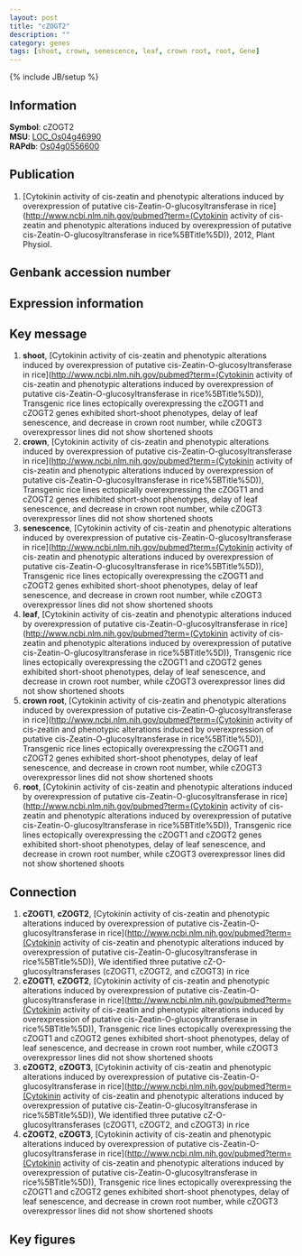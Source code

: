 ```yaml
---
layout: post
title: "cZOGT2"
description: ""
category: genes
tags: [shoot, crown, senescence, leaf, crown root, root, Gene]
---
```

{% include JB/setup %}

## Information
__Symbol__: cZOGT2  
__MSU__: [LOC_Os04g46990](http://rice.plantbiology.msu.edu/cgi-bin/ORF_infopage.cgi?orf=LOC_Os04g46990)  
__RAPdb__: [Os04g0556600](http://rapdb.dna.affrc.go.jp/viewer/gbrowse_details/irgsp1?name=Os04g0556600)  

## Publication
1. [Cytokinin activity of cis-zeatin and phenotypic alterations induced by overexpression of putative cis-Zeatin-O-glucosyltransferase in rice](http://www.ncbi.nlm.nih.gov/pubmed?term=(Cytokinin activity of cis-zeatin and phenotypic alterations induced by overexpression of putative cis-Zeatin-O-glucosyltransferase in rice%5BTitle%5D)), 2012, Plant Physiol.

## Genbank accession number

## Expression information

## Key message
1. __shoot__, [Cytokinin activity of cis-zeatin and phenotypic alterations induced by overexpression of putative cis-Zeatin-O-glucosyltransferase in rice](http://www.ncbi.nlm.nih.gov/pubmed?term=(Cytokinin activity of cis-zeatin and phenotypic alterations induced by overexpression of putative cis-Zeatin-O-glucosyltransferase in rice%5BTitle%5D)),  Transgenic rice lines ectopically overexpressing the cZOGT1 and cZOGT2 genes exhibited short-shoot phenotypes, delay of leaf senescence, and decrease in crown root number, while cZOGT3 overexpressor lines did not show shortened shoots
2. __crown__, [Cytokinin activity of cis-zeatin and phenotypic alterations induced by overexpression of putative cis-Zeatin-O-glucosyltransferase in rice](http://www.ncbi.nlm.nih.gov/pubmed?term=(Cytokinin activity of cis-zeatin and phenotypic alterations induced by overexpression of putative cis-Zeatin-O-glucosyltransferase in rice%5BTitle%5D)),  Transgenic rice lines ectopically overexpressing the cZOGT1 and cZOGT2 genes exhibited short-shoot phenotypes, delay of leaf senescence, and decrease in crown root number, while cZOGT3 overexpressor lines did not show shortened shoots
3. __senescence__, [Cytokinin activity of cis-zeatin and phenotypic alterations induced by overexpression of putative cis-Zeatin-O-glucosyltransferase in rice](http://www.ncbi.nlm.nih.gov/pubmed?term=(Cytokinin activity of cis-zeatin and phenotypic alterations induced by overexpression of putative cis-Zeatin-O-glucosyltransferase in rice%5BTitle%5D)),  Transgenic rice lines ectopically overexpressing the cZOGT1 and cZOGT2 genes exhibited short-shoot phenotypes, delay of leaf senescence, and decrease in crown root number, while cZOGT3 overexpressor lines did not show shortened shoots
4. __leaf__, [Cytokinin activity of cis-zeatin and phenotypic alterations induced by overexpression of putative cis-Zeatin-O-glucosyltransferase in rice](http://www.ncbi.nlm.nih.gov/pubmed?term=(Cytokinin activity of cis-zeatin and phenotypic alterations induced by overexpression of putative cis-Zeatin-O-glucosyltransferase in rice%5BTitle%5D)),  Transgenic rice lines ectopically overexpressing the cZOGT1 and cZOGT2 genes exhibited short-shoot phenotypes, delay of leaf senescence, and decrease in crown root number, while cZOGT3 overexpressor lines did not show shortened shoots
5. __crown root__, [Cytokinin activity of cis-zeatin and phenotypic alterations induced by overexpression of putative cis-Zeatin-O-glucosyltransferase in rice](http://www.ncbi.nlm.nih.gov/pubmed?term=(Cytokinin activity of cis-zeatin and phenotypic alterations induced by overexpression of putative cis-Zeatin-O-glucosyltransferase in rice%5BTitle%5D)),  Transgenic rice lines ectopically overexpressing the cZOGT1 and cZOGT2 genes exhibited short-shoot phenotypes, delay of leaf senescence, and decrease in crown root number, while cZOGT3 overexpressor lines did not show shortened shoots
6. __root__, [Cytokinin activity of cis-zeatin and phenotypic alterations induced by overexpression of putative cis-Zeatin-O-glucosyltransferase in rice](http://www.ncbi.nlm.nih.gov/pubmed?term=(Cytokinin activity of cis-zeatin and phenotypic alterations induced by overexpression of putative cis-Zeatin-O-glucosyltransferase in rice%5BTitle%5D)),  Transgenic rice lines ectopically overexpressing the cZOGT1 and cZOGT2 genes exhibited short-shoot phenotypes, delay of leaf senescence, and decrease in crown root number, while cZOGT3 overexpressor lines did not show shortened shoots

## Connection
1. __cZOGT1__, __cZOGT2__, [Cytokinin activity of cis-zeatin and phenotypic alterations induced by overexpression of putative cis-Zeatin-O-glucosyltransferase in rice](http://www.ncbi.nlm.nih.gov/pubmed?term=(Cytokinin activity of cis-zeatin and phenotypic alterations induced by overexpression of putative cis-Zeatin-O-glucosyltransferase in rice%5BTitle%5D)),  We identified three putative cZ-O-glucosyltransferases (cZOGT1, cZOGT2, and cZOGT3) in rice
2. __cZOGT1__, __cZOGT2__, [Cytokinin activity of cis-zeatin and phenotypic alterations induced by overexpression of putative cis-Zeatin-O-glucosyltransferase in rice](http://www.ncbi.nlm.nih.gov/pubmed?term=(Cytokinin activity of cis-zeatin and phenotypic alterations induced by overexpression of putative cis-Zeatin-O-glucosyltransferase in rice%5BTitle%5D)),  Transgenic rice lines ectopically overexpressing the cZOGT1 and cZOGT2 genes exhibited short-shoot phenotypes, delay of leaf senescence, and decrease in crown root number, while cZOGT3 overexpressor lines did not show shortened shoots
3. __cZOGT2__, __cZOGT3__, [Cytokinin activity of cis-zeatin and phenotypic alterations induced by overexpression of putative cis-Zeatin-O-glucosyltransferase in rice](http://www.ncbi.nlm.nih.gov/pubmed?term=(Cytokinin activity of cis-zeatin and phenotypic alterations induced by overexpression of putative cis-Zeatin-O-glucosyltransferase in rice%5BTitle%5D)),  We identified three putative cZ-O-glucosyltransferases (cZOGT1, cZOGT2, and cZOGT3) in rice
4. __cZOGT2__, __cZOGT3__, [Cytokinin activity of cis-zeatin and phenotypic alterations induced by overexpression of putative cis-Zeatin-O-glucosyltransferase in rice](http://www.ncbi.nlm.nih.gov/pubmed?term=(Cytokinin activity of cis-zeatin and phenotypic alterations induced by overexpression of putative cis-Zeatin-O-glucosyltransferase in rice%5BTitle%5D)),  Transgenic rice lines ectopically overexpressing the cZOGT1 and cZOGT2 genes exhibited short-shoot phenotypes, delay of leaf senescence, and decrease in crown root number, while cZOGT3 overexpressor lines did not show shortened shoots

## Key figures


